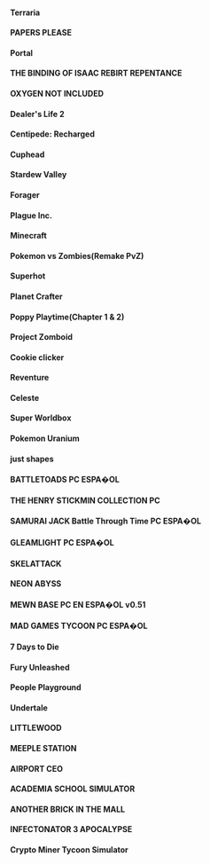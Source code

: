 #### Terraria
#### PAPERS PLEASE 
#### Portal 
#### THE BINDING OF ISAAC REBIRT REPENTANCE
#### OXYGEN NOT INCLUDED 
#### Dealer's Life 2
#### Centipede: Recharged 
#### Cuphead
#### Stardew Valley
#### Forager
#### Plague Inc.
#### Minecraft 
#### Pokemon vs Zombies(Remake PvZ)
#### Superhot 
#### Planet Crafter 
#### Poppy Playtime(Chapter 1 & 2)
#### Project Zomboid
#### Cookie clicker
#### Reventure 
#### Celeste
#### Super Worldbox 
#### Pokemon Uranium 
#### just shapes 
#### BATTLETOADS PC ESPA�OL 
#### THE HENRY STICKMIN COLLECTION PC  
#### SAMURAI JACK Battle Through Time PC ESPA�OL 
#### GLEAMLIGHT PC ESPA�OL 
#### SKELATTACK 
#### NEON ABYSS 
#### MEWN BASE PC EN ESPA�OL v0.51 
#### MAD GAMES TYCOON PC ESPA�OL  
#### 7 Days to Die 
#### Fury Unleashed 
#### People Playground 
#### Undertale 
#### LITTLEWOOD 
#### MEEPLE STATION 
#### AIRPORT CEO 
#### ACADEMIA SCHOOL SIMULATOR  
#### ANOTHER BRICK IN THE MALL 
#### INFECTONATOR 3 APOCALYPSE 
#### Crypto Miner Tycoon Simulator 
